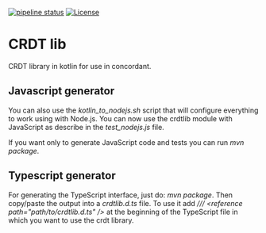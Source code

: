 [![pipeline status](https://gitlab.inria.fr/concordant/software/crdtlib-kotlin/badges/master/pipeline.svg)](https://gitlab.inria.fr/concordant/software/crdtlib-kotlin/commits/master)
[![License](https://img.shields.io/badge/License-Apache%202.0-blue.svg)](https://opensource.org/licenses/Apache-2.0)

# CRDT lib

CRDT library in kotlin for use in concordant.

## Javascript generator

You can also use the *kotlin_to_nodejs.sh* script that will configure everything to work using with
Node.js. You can now use the crdtlib module with JavaScript as describe in the *test_nodejs.js*
file.

If you want only to generate JavaScript code and tests you can run _mvn package_.

## Typescript generator

For generating the TypeScript interface, just do: _mvn package_. Then copy/paste the output into a
_crdtlib.d.ts_ file. To use it add _/// \<reference path="path/to/crdtlib.d.ts" />_ at the
beginning of the TypeScript file in which you want to use the crdt library.
